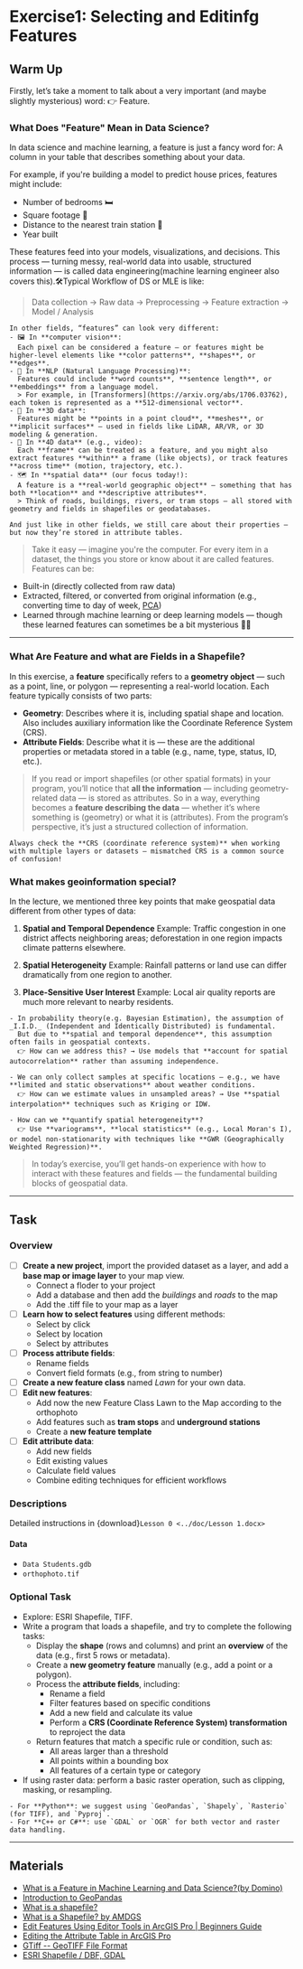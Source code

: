 # Exercise1: Selecting and Editinfg Features

## Warm Up
Firstly, let’s take a moment to talk about a very important (and maybe slightly mysterious) word:
👉 Feature.

### What Does "Feature" Mean in Data Science?
In data science and machine learning, a feature is just a fancy word for: A column in your table that describes something about your data.

For example, if you're building a model to predict house prices, features might include:
  - Number of bedrooms 🛏️
  - Square footage 📐
  - Distance to the nearest train station 🚉
  - Year built 

These features feed into your models, visualizations, and decisions. This process — turning messy, real-world data into usable, structured information — is called data engineering(machine learning engineer also covers this).🛠️Typical Workflow of DS or MLE is like: 
> Data collection -> Raw data → Preprocessing → Feature extraction → Model / Analysis

```{admonition} Features of Special Format
In other fields, “features” can look very different:
- 🖼️ In **computer vision**:  
  Each pixel can be considered a feature — or features might be higher-level elements like **color patterns**, **shapes**, or **edges**.
- 🧠 In **NLP (Natural Language Processing)**:  
  Features could include **word counts**, **sentence length**, or **embeddings** from a language model.  
  > For example, in [Transformers](https://arxiv.org/abs/1706.03762), each token is represented as a **512-dimensional vector**.
- 🧊 In **3D data**:  
  Features might be **points in a point cloud**, **meshes**, or **implicit surfaces** — used in fields like LiDAR, AR/VR, or 3D modeling & generation.
- 🎥 In **4D data** (e.g., video):  
  Each **frame** can be treated as a feature, and you might also extract features **within** a frame (like objects), or track features **across time** (motion, trajectory, etc.).
- 🗺️ In **spatial data** (our focus today!):  
  A feature is a **real-world geographic object** — something that has both **location** and **descriptive attributes**.  
  > Think of roads, buildings, rivers, or tram stops — all stored with geometry and fields in shapefiles or geodatabases.

And just like in other fields, we still care about their properties — but now they’re stored in attribute tables.
```
> Take it easy — imagine you're the computer. For every item in a dataset, the things you store or know about it are called features.
Features can be:
- Built-in (directly collected from raw data)
- Extracted, filtered, or converted from original information (e.g., converting time to day of week, [PCA](https://scikit-learn.org/stable/modules/generated/sklearn.decomposition.PCA.html))
- Learned through machine learning or deep learning models — though these learned features can sometimes be a bit mysterious 🤖✨

---

### What Are Feature and what are Fields in a Shapefile?
In this exercise, a **feature** specifically refers to a **geometry object** — such as a point, line, or polygon — representing a real-world location. Each feature typically consists of two parts:
- **Geometry**:
Describes where it is, including spatial shape and location.
Also includes auxiliary information like the Coordinate Reference System (CRS).
- **Attribute Fields**:
Describe what it is — these are the additional properties or metadata stored in a table (e.g., name, type, status, ID, etc.).
> If you read or import shapefiles (or other spatial formats) in your program, you’ll notice that **all the information** — including geometry-related data — is stored as attributes. So in a way, everything becomes a **feature describing the data** — whether it’s where something is (geometry) or what it is (attributes). From the program’s perspective, it’s just a structured collection of information.
```{admonition} ⚠️  Reminders
Always check the **CRS (coordinate reference system)** when working with multiple layers or datasets — mismatched CRS is a common source of confusion!
```

### What makes geoinformation special?

In the lecture, we mentioned three key points that make geospatial data different from other types of data:
1. **Spatial and Temporal Dependence**
Example: Traffic congestion in one district affects neighboring areas; deforestation in one region impacts climate patterns elsewhere.

2. **Spatial Heterogeneity** Example: Rainfall patterns or land use can differ dramatically from one region to another.

3. **Place-Sensitive User Interest** Example: Local air quality reports are much more relevant to nearby residents.

```{admonition} 🔬 Dive more
- In probability theory(e.g. Bayesian Estimation), the assumption of _I.I.D._ (Independent and Identically Distributed) is fundamental.  
  But due to **spatial and temporal dependence**, this assumption often fails in geospatial contexts.  
  👉 How can we address this? → Use models that **account for spatial autocorrelation** rather than assuming independence.

- We can only collect samples at specific locations — e.g., we have **limited and static observations** about weather conditions.  
  👉 How can we estimate values in unsampled areas? → Use **spatial interpolation** techniques such as Kriging or IDW.

- How can we **quantify spatial heterogeneity**?  
  👉 Use **variograms**, **local statistics** (e.g., Local Moran's I), or model non-stationarity with techniques like **GWR (Geographically Weighted Regression)**.
```
> In today’s exercise, you’ll get hands-on experience with how to interact with these features and fields — the fundamental building blocks of geospatial data.

---

## Task
### Overview

- [ ] **Create a new project**, import the provided dataset as a layer, and add a **base map or image layer** to your map view. 
    - Connect a floder to your project
    - Add a database and then add the _buildings_ and _roads_ to the map
    - Add the .tiff file to your map as a layer
- [ ] **Learn how to select features** using different methods:  
  - Select by click 
  - Select by location  
  - Select by attributes  
- [ ] **Process attribute fields**:  
  - Rename fields  
  - Convert field formats (e.g., from string to number)  
- [ ] **Create a new feature class** named _Lawn_ for your own data.  
- [ ] **Edit new features**:  
  - Add now the new Feature Class Lawn to the Map according to the orthophoto
  - Add features such as **tram stops** and **underground stations**  
  - Create a **new feature template** 
- [ ] **Edit attribute data**:  
  - Add new fields  
  - Edit existing values  
  - Calculate field values  
  - Combine editing techniques for efficient workflows  


### Descriptions
Detailed instructions in {download}`Lesson 0 <../doc/Lesson 1.docx>`

#### Data
- `Data Students.gdb`
- `orthophoto.tif`

### Optional Task
- Explore: ESRI Shapefile, TIFF.
- Write a program that loads a shapefile, and try to complete the following tasks:
  - Display the **shape** (rows and columns) and print an **overview** of the data (e.g., first 5 rows or metadata).
  - Create a **new geometry feature** manually (e.g., add a point or a polygon).
  - Process the **attribute fields**, including:
    - Rename a field
    - Filter features based on specific conditions
    - Add a new field and calculate its value
    - Perform a **CRS (Coordinate Reference System) transformation** to reproject the data
  - Return features that match a specific rule or condition, such as:
    - All areas larger than a threshold
    - All points within a bounding box
    - All features of a certain type or category
- If using raster data: perform a basic raster operation, such as clipping, masking, or resampling.

```{admonition} 🔬 Coding Hints
- For **Python**: we suggest using `GeoPandas`, `Shapely`, `Rasterio` (for TIFF), and `Pyproj`.
- For **C++ or C#**: use `GDAL` or `OGR` for both vector and raster data handling.
```

---

## Materials
- [What is a Feature in Machine Learning and Data Science?(by Domino)](https://domino.ai/data-science-dictionary/feature)
- [Introduction to GeoPandas](https://geopandas.org/en/stable/getting_started/introduction.html)
- [What is a shapefile?](https://desktop.arcgis.com/en/arcmap/latest/manage-data/shapefiles/what-is-a-shapefile.htm)
- [What is a Shapefile? by AMDGS](https://www.youtube.com/watch?v=PfbjoAcQp8I&ab_channel=AMDGS)
- [Edit Features Using Editor Tools in ArcGIS Pro | Beginners Guide](https://www.youtube.com/watch?v=i-HDJaZw6dU&ab_channel=TerraSpatial)
- [Editing the Attribute Table in ArcGIS Pro](https://www.youtube.com/watch?v=RnTOzvEpTSU&ab_channel=GeospatialInformationScience)
- [GTiff -- GeoTIFF File Format](https://gdal.org/en/stable/drivers/raster/gtiff.html)
- [ESRI Shapefile / DBF, GDAL](https://gdal.org/en/stable/drivers/vector/shapefile.html)